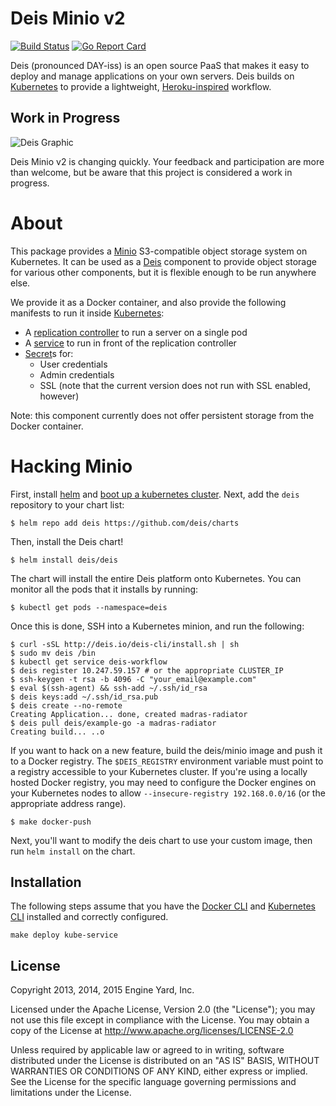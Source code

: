 # Deis Minio v2

[![Build Status](https://travis-ci.org/deis/minio.svg?branch=master)](https://travis-ci.org/deis/minio) [![Go Report Card](http://goreportcard.com/badge/deis/minio)](http://goreportcard.com/report/deis/minio)

Deis (pronounced DAY-iss) is an open source PaaS that makes it easy to deploy and manage
applications on your own servers. Deis builds on [Kubernetes](http://kubernetes.io/) to provide
a lightweight, [Heroku-inspired](http://heroku.com) workflow.

## Work in Progress

![Deis Graphic](https://s3-us-west-2.amazonaws.com/get-deis/deis-graphic-small.png)

Deis Minio v2 is changing quickly. Your feedback and participation are more than welcome, but be
aware that this project is considered a work in progress.

# About

This package provides a [Minio](http://minio.io) S3-compatible object storage system on Kubernetes. It can be used as a [Deis](https://deis.com/) component to provide object storage for various other components, but it is flexible enough to be run anywhere else.

We provide it as a Docker container, and also provide the following manifests to run it inside [Kubernetes](http://kubernetes.io/):

- A [replication controller](http://kubernetes.io/v1.1/docs/user-guide/replication-controller.html) to run a server on a single pod
- A [service](http://kubernetes.io/v1.1/docs/user-guide/services.html) to run in front of the replication controller
- [Secret](http://kubernetes.io/v1.1/docs/user-guide/secrets.html)s for:
  - User credentials
  - Admin credentials
  - SSL (note that the current version does not run with SSL enabled, however)

Note: this component currently does not offer persistent storage from the Docker container.

# Hacking Minio

First, install [helm](http://helm.sh) and [boot up a kubernetes cluster][install-k8s]. Next, add the
`deis` repository to your chart list:

```console
$ helm repo add deis https://github.com/deis/charts
```

Then, install the Deis chart!

```console
$ helm install deis/deis
```

The chart will install the entire Deis platform onto Kubernetes. You can monitor all the pods that it installs by running:

```console
$ kubectl get pods --namespace=deis
```

Once this is done, SSH into a Kubernetes minion, and run the following:

```
$ curl -sSL http://deis.io/deis-cli/install.sh | sh
$ sudo mv deis /bin
$ kubectl get service deis-workflow
$ deis register 10.247.59.157 # or the appropriate CLUSTER_IP
$ ssh-keygen -t rsa -b 4096 -C "your_email@example.com"
$ eval $(ssh-agent) && ssh-add ~/.ssh/id_rsa
$ deis keys:add ~/.ssh/id_rsa.pub
$ deis create --no-remote
Creating Application... done, created madras-radiator
$ deis pull deis/example-go -a madras-radiator
Creating build... ..o
```

If you want to hack on a new feature, build the deis/minio image and push it to a Docker registry. The `$DEIS_REGISTRY` environment variable must point to a registry accessible to your Kubernetes cluster. If you're using a locally hosted Docker registry, you may need to configure the Docker engines on your Kubernetes nodes to allow `--insecure-registry 192.168.0.0/16` (or the appropriate address range).

```console
$ make docker-push
```

Next, you'll want to modify the deis chart to use your custom image, then run `helm install` on the chart.

## Installation

The following steps assume that you have the [Docker CLI](https://docs.docker.com/) and [Kubernetes CLI](http://kubernetes.io/v1.1/docs/user-guide/kubectl-overview.html) installed and correctly configured.

```
make deploy kube-service
```

## License

Copyright 2013, 2014, 2015 Engine Yard, Inc.

Licensed under the Apache License, Version 2.0 (the "License"); you may not use this file except in compliance with the License. You may obtain a copy of the License at <http://www.apache.org/licenses/LICENSE-2.0>

Unless required by applicable law or agreed to in writing, software distributed under the License is distributed on an "AS IS" BASIS, WITHOUT WARRANTIES OR CONDITIONS OF ANY KIND, either express or implied. See the License for the specific language governing permissions and limitations under the License.


[install-k8s]: http://kubernetes.io/gettingstarted/
